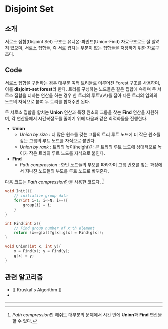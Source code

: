 # Disjoint Set
## 소개
서로소 집합(Disjoint Set) 구조는 유니온-파인드(Union-Find) 자료구조로도 잘 알려져 있으며, 서로소 집합들, 즉 서로 겹치는 부분이 없는 집합들을 저장하기 위한 자료구조다. 

## Code
서로소 집합을 구현하는 경우 대부분 여러 트리들로 이루어진 Forest 구조를 사용하며, 이를 **disjoint-set forest**라 한다. 트리를 구성하는 노드들은 같은 집합에 속하며 두 서로소 집합을 더하는 연산을 하는 경우 한 트리의 루트\\(v\\)를 잡아 다른 트리의 임의의 노드의 자식으로 붙여 두 트리를 합쳐주면 된다.

두 서로소 집합을 합치는 **Union** 연산과 특정 원소의 그룹을 찾는 **Find** 연산을 지원하며, 각 연산들에서 시간복잡도를 줄이기 위해 다음과 같은 최적화들을 진행한다.
* **Union**
	* *Union by size* : 더 많은 원소를 갖는 그룹의 트리 루트 노드에 더 작은 원소를 갖는 그룹의 루트 노드를 자식으로 붙인다.
	* *Union by rank* : 트리의 높이(height)가 큰 트리의 루트 노드에 상대적으로 높이가 작은 트리의 루트 노드를 자식으로 붙인다.
* **Find**
	* *Path compression* : 한번 노드들의 부모를 따라가며 그룹 번호를 찾는 과정에서 지나친 노드들의 부모를 루트 노드로 바꿔준다.

다음 코드는 *Path compression*만을 사용한 코드다. [^1]

``` c++
void Init(){
	// initialize group data
	for(int i=1; i<=N; i++){
		group[i] = i;
	}
}

int Find(int x){
	// Find group number of x'th element
	return (x==g[x])?g[x]:g[x] = Find(g[x]);
}

void Union(int x, int y){
	x = Find(x); y = Find(y);
	g[x] = y;
}
```
## 관련 알고리즘
* [[ Kruskal's Algorithm ]]
* 

---
[^1]: *Path compression*만 해줘도 대부분의 문제에서 시간 안에 **Union**과 **Find** 연산을 할 수 있다.



